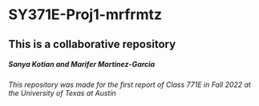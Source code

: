 # SY371E-Proj1-mrfrmtz

## This is a collaborative repository
##### Sanya Kotian and Marifer Martinez-Garcia
###### This repository was made for the first report of Class 771E in Fall 2022 at the University of Texas at Austin 